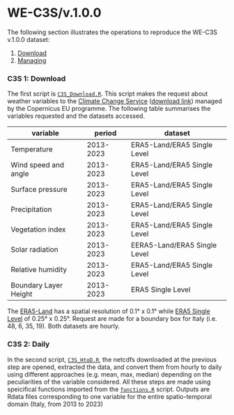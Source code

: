 # WE-C3S/v.1.0.0

The following section illustrates the operations to reproduce the WE-C3S v.1.0.0 dataset:

1. [Download](#C3S-1-Download)
2. [Managing](#C3S-2-Daily)

### C3S 1: Download

The first script is [`C3S_Download.R`](script/C3S_Download.R). This script makes the request about weather variables to the [Climate Change Service](https://cds.climate.copernicus.eu) ([download link](https://eeadmz1-cws-wp-air02-dev.azurewebsites.net/download-data/)) managed by the Copernicus EU programme. The following table summarises the variables requested and the datasets accessed.

| **variable**          | **period** | **dataset**                  |
|-----------------------|------------|------------------------------|
| Temperature           | 2013-2023  | ERA5-Land/ERA5 Single Level  |
| Wind speed and angle  | 2013-2023  | ERA5-Land/ERA5 Single Level  |
| Surface pressure      | 2013-2023  | ERA5-Land/ERA5 Single Level  |
| Precipitation         | 2013-2023  | ERA5-Land/ERA5 Single Level  |
| Vegetation index      | 2013-2023  | ERA5-Land/ERA5 Single Level  |
| Solar radiation       | 2013-2023  | EERA5-Land/ERA5 Single Level |
| Relative humidity     | 2013-2023  | ERA5-Land/ERA5 Single Level  |
| Boundary Layer Height | 2013-2023  | ERA5 Single Level            |

The [ERA5-Land](https://cds.climate.copernicus.eu/datasets/reanalysis-era5-land?tab=overview) has a spatial resolution of 0.1° x 0.1° while [ERA5 Single Level](https://cds.climate.copernicus.eu/datasets/reanalysis-era5-single-levels?tab=overview) of 0.25° x 0.25°. Request are made for a boundary box for Italy (i.e. 48, 6, 35, 19). Both datasets are hourly.

### C3S 2: Daily

In the second script, [`C3S_HtoD.R`](script/C3S_HtoD.R), the netcdfs downloaded at the previous step are opened, extracted the data, and convert them from hourly to daily using different approaches (e.g. mean, max, median) depending on the peculiarities of the variable considered. All these steps are made using speicifical functions imported from the [`functions.R`](script/functions.R) script. Outputs are Rdata files corresponding to one variable for the entire spatio-temporal domain (Italy, from 2013 to 2023)
